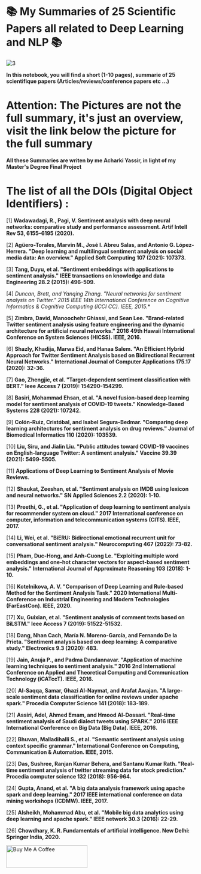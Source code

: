 # **📚 My Summaries of 25 Scientific Papers all related to Deep Learning and NLP 📚**

![3](https://github.com/user-attachments/assets/ec06d639-246e-46ef-ba18-92eb1d98589c)

**In this notebook, you will find a short (1-10 pages), summarie of 25 scientifique papers (Articles/reviews/conference papers etc ...)**
# Attention: The Pictures are not the full summary, it's just an overview, visit the link below the picture for the full summary
**All these Summaries are writen by me Acharki Yassir, in light of my Master's Degree Final Project**

# The list of all the DOIs (Digital Object Identifiers) :

[1] **Wadawadagi, R., Pagi, V. Sentiment analysis with deep neural networks: comparative study and
performance assessment. Artif Intell Rev 53, 6155–6195 (2020).**

[2] **Agüero-Torales, Marvin M., José I. Abreu Salas, and Antonio G. López-Herrera. "Deep learning and
multilingual sentiment analysis on social media data: An overview." Applied Soft Computing 107 (2021):
107373.**

[3] **Tang, Duyu, et al. "Sentiment embeddings with applications to sentiment analysis." IEEE transactions on
knowledge and data Engineering 28.2 (2015): 496-509.**

[4] **Duncan, Brett, and Yanqing Zhang. "Neural networks for sentiment analysis on Twitter." 2015 IEEE
14th International Conference on Cognitive Informatics & Cognitive Computing (ICCI* CC). IEEE, 2015.**

[5] **Zimbra, David, Manoochehr Ghiassi, and Sean Lee. "Brand-related Twitter sentiment analysis using
feature engineering and the dynamic architecture for artificial neural networks." 2016 49th Hawaii
International Conference on System Sciences (HICSS). IEEE, 2016.**

[6] **Shazly, Khadija, Marwa Eid, and Hanaa Salem. "An Efficient Hybrid Approach for Twitter Sentiment
Analysis based on Bidirectional Recurrent Neural Networks." International Journal of Computer
Applications 175.17 (2020): 32-36.**

[7] **Gao, Zhengjie, et al. "Target-dependent sentiment classification with BERT." Ieee Access 7 (2019):
154290-154299.**

[8] **Basiri, Mohammad Ehsan, et al. "A novel fusion-based deep learning model for sentiment analysis of
COVID-19 tweets." Knowledge-Based Systems 228 (2021): 107242.**

[9] **Colón-Ruiz, Cristóbal, and Isabel Segura-Bedmar. "Comparing deep learning architectures for sentiment
analysis on drug reviews." Journal of Biomedical Informatics 110 (2020): 103539.**

[10] **Liu, Siru, and Jialin Liu. "Public attitudes toward COVID-19 vaccines on English-language Twitter: A
sentiment analysis." Vaccine 39.39 (2021): 5499-5505.**

[11] **Applications of Deep Learning to Sentiment Analysis of Movie Reviews.**

[12] **Shaukat, Zeeshan, et al. "Sentiment analysis on IMDB using lexicon and neural networks." SN Applied
Sciences 2.2 (2020): 1-10.**

[13] **Preethi, G., et al. "Application of deep learning to sentiment analysis for recommender system on
cloud." 2017 International conference on computer, information and telecommunication systems (CITS).
IEEE, 2017.**

[14] **Li, Wei, et al. "BiERU: Bidirectional emotional recurrent unit for conversational sentiment
analysis." Neurocomputing 467 (2022): 73-82.**

[15] **Pham, Duc-Hong, and Anh-Cuong Le. "Exploiting multiple word embeddings and one-hot character
vectors for aspect-based sentiment analysis." International Journal of Approximate Reasoning 103 (2018):
1-10.**

[16] **Kotelnikova, A. V. "Comparison of Deep Learning and Rule-based Method for the Sentiment Analysis
Task." 2020 International Multi-Conference on Industrial Engineering and Modern Technologies
(FarEastCon). IEEE, 2020.**

[17] **Xu, Guixian, et al. "Sentiment analysis of comment texts based on BiLSTM." Ieee Access 7 (2019):
51522-51532.**

[18] **Dang, Nhan Cach, María N. Moreno-García, and Fernando De la Prieta. "Sentiment analysis based on
deep learning: A comparative study." Electronics 9.3 (2020): 483.**

[19] **Jain, Anuja P., and Padma Dandannavar. "Application of machine learning techniques to sentiment
analysis." 2016 2nd International Conference on Applied and Theoretical Computing and Communication
Technology (iCATccT). IEEE, 2016.**

[20] **Al-Saqqa, Samar, Ghazi Al-Naymat, and Arafat Awajan. "A large-scale sentiment data classification
for online reviews under apache spark." Procedia Computer Science 141 (2018): 183-189.**

[21] **Assiri, Adel, Ahmed Emam, and Hmood Al-Dossari. "Real-time sentiment analysis of Saudi dialect
tweets using SPARK." 2016 IEEE International Conference on Big Data (Big Data). IEEE, 2016.**

[22] **Bhuvan, Malladihalli S., et al. "Semantic sentiment analysis using context specific
grammar." International Conference on Computing, Communication & Automation. IEEE, 2015.**

[23] **Das, Sushree, Ranjan Kumar Behera, and Santanu Kumar Rath. "Real-time sentiment analysis of twitter
streaming data for stock prediction." Procedia computer science 132 (2018): 956-964.**

[24] **Gupta, Anand, et al. "A big data analysis framework using apache spark and deep learning." 2017 IEEE
international conference on data mining workshops (ICDMW). IEEE, 2017.**

[25] **Alsheikh, Mohammad Abu, et al. "Mobile big data analytics using deep learning and apache
spark." IEEE network 30.3 (2016): 22-29.**

[26] **Chowdhary, K. R. Fundamentals of artificial intelligence. New Delhi: Springer India, 2020.**

<a href="https://www.buymeacoffee.com/yassirachag" target="_blank"><img src="https://cdn.buymeacoffee.com/buttons/v2/default-yellow.png" alt="Buy Me A Coffee" style="height: 60px !important;width: 217px !important;" ></a>
